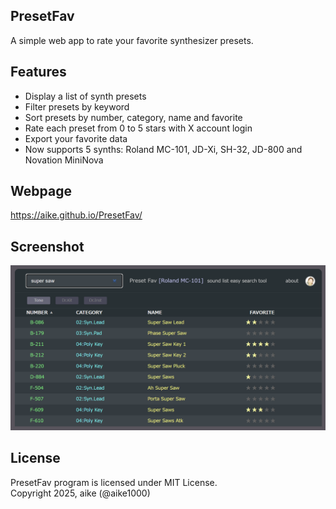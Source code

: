 PresetFav
---
A simple web app to rate your favorite synthesizer presets.

## Features
- Display a list of synth presets
- Filter presets by keyword
- Sort presets by number, category, name and favorite
- Rate each preset from 0 to 5 stars with X account login
- Export your favorite data
- Now supports 5 synths: Roland MC-101, JD-Xi, SH-32, JD-800 and Novation MiniNova

## Webpage
https://aike.github.io/PresetFav/

## Screenshot

![screenshot](ss.png)

## License
PresetFav program is licensed under MIT License.  
Copyright 2025, aike (@aike1000)  
